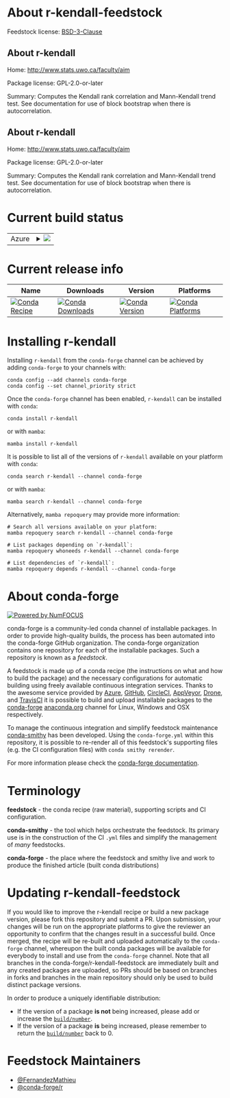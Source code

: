 About r-kendall-feedstock
=========================

Feedstock license: [BSD-3-Clause](https://github.com/conda-forge/r-kendall-feedstock/blob/main/LICENSE.txt)


About r-kendall
---------------

Home: http://www.stats.uwo.ca/faculty/aim

Package license: GPL-2.0-or-later

Summary: Computes the Kendall rank correlation and Mann-Kendall trend test. See documentation for use of block bootstrap when there is autocorrelation.

About r-kendall
---------------

Home: http://www.stats.uwo.ca/faculty/aim

Package license: GPL-2.0-or-later

Summary: Computes the Kendall rank correlation and Mann-Kendall trend test. See documentation for use of block bootstrap when there is autocorrelation.

Current build status
====================


<table>
    
  <tr>
    <td>Azure</td>
    <td>
      <details>
        <summary>
          <a href="https://dev.azure.com/conda-forge/feedstock-builds/_build/latest?definitionId=11473&branchName=main">
            <img src="https://dev.azure.com/conda-forge/feedstock-builds/_apis/build/status/r-kendall-feedstock?branchName=main">
          </a>
        </summary>
        <table>
          <thead><tr><th>Variant</th><th>Status</th></tr></thead>
          <tbody><tr>
              <td>linux_64_r_base4.3</td>
              <td>
                <a href="https://dev.azure.com/conda-forge/feedstock-builds/_build/latest?definitionId=11473&branchName=main">
                  <img src="https://dev.azure.com/conda-forge/feedstock-builds/_apis/build/status/r-kendall-feedstock?branchName=main&jobName=linux&configuration=linux%20linux_64_r_base4.3" alt="variant">
                </a>
              </td>
            </tr><tr>
              <td>linux_64_r_base4.4</td>
              <td>
                <a href="https://dev.azure.com/conda-forge/feedstock-builds/_build/latest?definitionId=11473&branchName=main">
                  <img src="https://dev.azure.com/conda-forge/feedstock-builds/_apis/build/status/r-kendall-feedstock?branchName=main&jobName=linux&configuration=linux%20linux_64_r_base4.4" alt="variant">
                </a>
              </td>
            </tr><tr>
              <td>osx_64_r_base4.3</td>
              <td>
                <a href="https://dev.azure.com/conda-forge/feedstock-builds/_build/latest?definitionId=11473&branchName=main">
                  <img src="https://dev.azure.com/conda-forge/feedstock-builds/_apis/build/status/r-kendall-feedstock?branchName=main&jobName=osx&configuration=osx%20osx_64_r_base4.3" alt="variant">
                </a>
              </td>
            </tr><tr>
              <td>osx_64_r_base4.4</td>
              <td>
                <a href="https://dev.azure.com/conda-forge/feedstock-builds/_build/latest?definitionId=11473&branchName=main">
                  <img src="https://dev.azure.com/conda-forge/feedstock-builds/_apis/build/status/r-kendall-feedstock?branchName=main&jobName=osx&configuration=osx%20osx_64_r_base4.4" alt="variant">
                </a>
              </td>
            </tr><tr>
              <td>win_64_r_base4.3</td>
              <td>
                <a href="https://dev.azure.com/conda-forge/feedstock-builds/_build/latest?definitionId=11473&branchName=main">
                  <img src="https://dev.azure.com/conda-forge/feedstock-builds/_apis/build/status/r-kendall-feedstock?branchName=main&jobName=win&configuration=win%20win_64_r_base4.3" alt="variant">
                </a>
              </td>
            </tr><tr>
              <td>win_64_r_base4.4</td>
              <td>
                <a href="https://dev.azure.com/conda-forge/feedstock-builds/_build/latest?definitionId=11473&branchName=main">
                  <img src="https://dev.azure.com/conda-forge/feedstock-builds/_apis/build/status/r-kendall-feedstock?branchName=main&jobName=win&configuration=win%20win_64_r_base4.4" alt="variant">
                </a>
              </td>
            </tr>
          </tbody>
        </table>
      </details>
    </td>
  </tr>
</table>

Current release info
====================

| Name | Downloads | Version | Platforms |
| --- | --- | --- | --- |
| [![Conda Recipe](https://img.shields.io/badge/recipe-r--kendall-green.svg)](https://anaconda.org/conda-forge/r-kendall) | [![Conda Downloads](https://img.shields.io/conda/dn/conda-forge/r-kendall.svg)](https://anaconda.org/conda-forge/r-kendall) | [![Conda Version](https://img.shields.io/conda/vn/conda-forge/r-kendall.svg)](https://anaconda.org/conda-forge/r-kendall) | [![Conda Platforms](https://img.shields.io/conda/pn/conda-forge/r-kendall.svg)](https://anaconda.org/conda-forge/r-kendall) |

Installing r-kendall
====================

Installing `r-kendall` from the `conda-forge` channel can be achieved by adding `conda-forge` to your channels with:

```
conda config --add channels conda-forge
conda config --set channel_priority strict
```

Once the `conda-forge` channel has been enabled, `r-kendall` can be installed with `conda`:

```
conda install r-kendall
```

or with `mamba`:

```
mamba install r-kendall
```

It is possible to list all of the versions of `r-kendall` available on your platform with `conda`:

```
conda search r-kendall --channel conda-forge
```

or with `mamba`:

```
mamba search r-kendall --channel conda-forge
```

Alternatively, `mamba repoquery` may provide more information:

```
# Search all versions available on your platform:
mamba repoquery search r-kendall --channel conda-forge

# List packages depending on `r-kendall`:
mamba repoquery whoneeds r-kendall --channel conda-forge

# List dependencies of `r-kendall`:
mamba repoquery depends r-kendall --channel conda-forge
```


About conda-forge
=================

[![Powered by
NumFOCUS](https://img.shields.io/badge/powered%20by-NumFOCUS-orange.svg?style=flat&colorA=E1523D&colorB=007D8A)](https://numfocus.org)

conda-forge is a community-led conda channel of installable packages.
In order to provide high-quality builds, the process has been automated into the
conda-forge GitHub organization. The conda-forge organization contains one repository
for each of the installable packages. Such a repository is known as a *feedstock*.

A feedstock is made up of a conda recipe (the instructions on what and how to build
the package) and the necessary configurations for automatic building using freely
available continuous integration services. Thanks to the awesome service provided by
[Azure](https://azure.microsoft.com/en-us/services/devops/), [GitHub](https://github.com/),
[CircleCI](https://circleci.com/), [AppVeyor](https://www.appveyor.com/),
[Drone](https://cloud.drone.io/welcome), and [TravisCI](https://travis-ci.com/)
it is possible to build and upload installable packages to the
[conda-forge](https://anaconda.org/conda-forge) [anaconda.org](https://anaconda.org/)
channel for Linux, Windows and OSX respectively.

To manage the continuous integration and simplify feedstock maintenance
[conda-smithy](https://github.com/conda-forge/conda-smithy) has been developed.
Using the ``conda-forge.yml`` within this repository, it is possible to re-render all of
this feedstock's supporting files (e.g. the CI configuration files) with ``conda smithy rerender``.

For more information please check the [conda-forge documentation](https://conda-forge.org/docs/).

Terminology
===========

**feedstock** - the conda recipe (raw material), supporting scripts and CI configuration.

**conda-smithy** - the tool which helps orchestrate the feedstock.
                   Its primary use is in the construction of the CI ``.yml`` files
                   and simplify the management of *many* feedstocks.

**conda-forge** - the place where the feedstock and smithy live and work to
                  produce the finished article (built conda distributions)


Updating r-kendall-feedstock
============================

If you would like to improve the r-kendall recipe or build a new
package version, please fork this repository and submit a PR. Upon submission,
your changes will be run on the appropriate platforms to give the reviewer an
opportunity to confirm that the changes result in a successful build. Once
merged, the recipe will be re-built and uploaded automatically to the
`conda-forge` channel, whereupon the built conda packages will be available for
everybody to install and use from the `conda-forge` channel.
Note that all branches in the conda-forge/r-kendall-feedstock are
immediately built and any created packages are uploaded, so PRs should be based
on branches in forks and branches in the main repository should only be used to
build distinct package versions.

In order to produce a uniquely identifiable distribution:
 * If the version of a package **is not** being increased, please add or increase
   the [``build/number``](https://docs.conda.io/projects/conda-build/en/latest/resources/define-metadata.html#build-number-and-string).
 * If the version of a package **is** being increased, please remember to return
   the [``build/number``](https://docs.conda.io/projects/conda-build/en/latest/resources/define-metadata.html#build-number-and-string)
   back to 0.

Feedstock Maintainers
=====================

* [@FernandezMathieu](https://github.com/FernandezMathieu/)
* [@conda-forge/r](https://github.com/conda-forge/r/)

